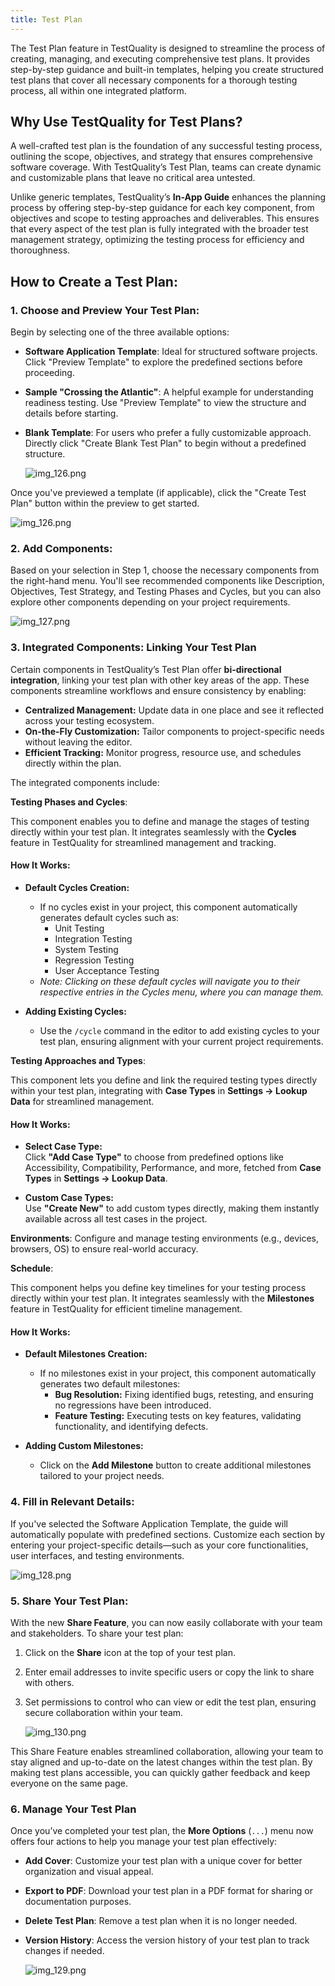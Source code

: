 ```yaml
---
title: Test Plan
---
```


The Test Plan feature in TestQuality is designed to streamline the process of creating, managing, and executing comprehensive test plans. It provides step-by-step guidance and built-in templates, helping you create structured test plans that cover all necessary components for a thorough testing process, all within one integrated platform.

## Why Use TestQuality for Test Plans?

A well-crafted test plan is the foundation of any successful testing process, outlining the scope, objectives, and strategy that ensures comprehensive software coverage. With TestQuality’s Test Plan, teams can create dynamic and customizable plans that leave no critical area untested.

Unlike generic templates, TestQuality’s **In-App Guide** enhances the planning process by offering step-by-step guidance for each key component, from objectives and scope to testing approaches and deliverables. This ensures that every aspect of the test plan is fully integrated with the broader test management strategy, optimizing the testing process for efficiency and thoroughness.

## How to Create a Test Plan:

### 1. Choose and Preview Your Test Plan: 
Begin by selecting one of the three available options:
- **Software Application Template**: Ideal for structured software projects. Click "Preview Template" to explore the predefined sections before proceeding.
- **Sample "Crossing the Atlantic"**: A helpful example for understanding readiness testing. Use "Preview Template" to view the structure and details before starting.
- **Blank Template**: For users who prefer a fully customizable approach. Directly click "Create Blank Test Plan" to begin without a predefined structure.

   ![img_126.png](img/img_126.png)

Once you've previewed a template (if applicable), click the "Create Test Plan" button within the preview to get started.

   ![img_126.png](img/img_126.png)

### 2. Add Components:
Based on your selection in Step 1, choose the necessary components from the right-hand menu. You'll see recommended components like Description, Objectives, Test Strategy, and Testing Phases and Cycles, but you can also explore other components depending on your project requirements.

   ![img_127.png](img/img_127.png)

### 3. Integrated Components: Linking Your Test Plan

Certain components in TestQuality’s Test Plan offer **bi-directional integration**, linking your test plan with other key areas of the app. These components streamline workflows and ensure consistency by enabling:

- **Centralized Management:** Update data in one place and see it reflected across your testing ecosystem.
- **On-the-Fly Customization:** Tailor components to project-specific needs without leaving the editor.
- **Efficient Tracking:** Monitor progress, resource use, and schedules directly within the plan.

The integrated components include:

**Testing Phases and Cycles**: 

 This component enables you to define and manage the stages of testing directly within your test plan. It integrates seamlessly with the **Cycles** feature in TestQuality for streamlined management and tracking.

#### How It Works:

- **Default Cycles Creation:**
  - If no cycles exist in your project, this component automatically generates default cycles such as:
    - Unit Testing
    - Integration Testing
    - System Testing
    - Regression Testing
    - User Acceptance Testing
  - *Note: Clicking on these default cycles will navigate you to their respective entries in the Cycles menu, where you can manage them.*

- **Adding Existing Cycles:**
  - Use the `/cycle` command in the editor to add existing cycles to your test plan, ensuring alignment with your current project requirements.


**Testing Approaches and Types**: 

This component lets you define and link the required testing types directly within your test plan, integrating with **Case Types** in **Settings → Lookup Data** for streamlined management.

#### How It Works:
- **Select Case Type:**  
   Click **"Add Case Type"** to choose from predefined options like Accessibility, Compatibility, Performance, and more, fetched from **Case Types** in **Settings → Lookup Data**.

- **Custom Case Types:**  
   Use **"Create New"** to add custom types directly, making them instantly available across all test cases in the project.

**Environments**: Configure and manage testing environments (e.g., devices, browsers, OS) to ensure real-world accuracy.

**Schedule**: 

 This component helps you define key timelines for your testing process directly within your test plan. It integrates seamlessly with the **Milestones** feature in TestQuality for efficient timeline management.

#### How It Works:

- **Default Milestones Creation:**
  - If no milestones exist in your project, this component automatically generates two default milestones:
    - **Bug Resolution:** Fixing identified bugs, retesting, and ensuring no regressions have been introduced.
    - **Feature Testing:** Executing tests on key features, validating functionality, and identifying defects.

- **Adding Custom Milestones:**
  - Click on the **Add Milestone** button to create additional milestones tailored to your project needs.


### 4. Fill in Relevant Details:
If you've selected the Software Application Template, the guide will automatically populate with predefined sections. Customize each section by entering your project-specific details—such as your core functionalities, user interfaces, and testing environments.

   ![img_128.png](img/img_128.png)

### 5. Share Your Test Plan:
With the new **Share Feature**, you can now easily collaborate with your team and stakeholders. To share your test plan:

1. Click on the **Share** icon at the top of your test plan.
2. Enter email addresses to invite specific users or copy the link to share with others.
3. Set permissions to control who can view or edit the test plan, ensuring secure collaboration within your team.

   ![img_130.png](img/img_130.png)

This Share Feature enables streamlined collaboration, allowing your team to stay aligned and up-to-date on the latest changes within the test plan. By making test plans accessible, you can quickly gather feedback and keep everyone on the same page.

### 6. Manage Your Test Plan

Once you’ve completed your test plan, the **More Options** (`...`) menu now offers four actions to help you manage your test plan effectively:

- **Add Cover**: Customize your test plan with a unique cover for better organization and visual appeal.
- **Export to PDF**: Download your test plan in a PDF format for sharing or documentation purposes.
- **Delete Test Plan**: Remove a test plan when it is no longer needed.
- **Version History**: Access the version history of your test plan to track changes if needed.

   ![img_129.png](img/img_129.png)